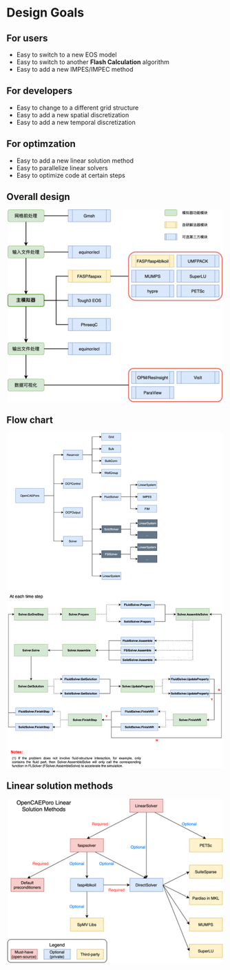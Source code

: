 # Design Goals

## For users

- Easy to switch to a new EOS model
- Easy to switch to another **Flash Calculation** algorithm
- Easy to add a new IMPES/IMPEC method

## For developers
- Easy to change to a different grid structure
- Easy to add a new spatial discretization
- Easy to add a new temporal discretization
  
## For optimzation
- Easy to add a new linear solution method
- Easy to parallelize linear solvers
- Easy to optimize code at certain steps

## Overall design

<img src="OCPStructure.png" alt="Structure" width="500"
     style="display: block; margin: 0 auto"/>

<div STYLE="page-break-after: always;"></div>

## Flow chart

<img src="FlowChart.png" alt="Flow chart" width="600"
     style="display: block; margin: 0 auto"/>

<div STYLE="page-break-after: always;"></div>

## Linear solution methods

<img src="OCPLinearSolver.png" alt="Linear solver" width="500"
     style="display: block; margin: 0 auto"/>